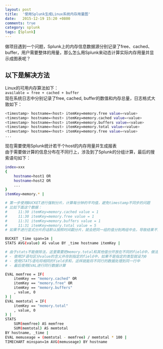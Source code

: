 ```yaml
---
layout: post
title:  '使用Splunk生成Linux系统内存用量图'
date:   2015-12-19 15:20 +0800
comments: true
category: splunk
tags: [Splunk]
---
```


做项目遇到一个问题，Splunk上的内存信息数据源分别记录了free、cached、buffer，用户需要整体的用量，那么怎么用Splunk来动态计算实际内存用量并显示成图表呢？

## 以下是解决方法

Linux的可用内存算法如下：  
`available = free + cached + buffer`   
现在系统日志中分别记录了free, cached, buffer的数值和内存总量，日志格式大致如下：   

```bash
<timestamp> hostname=<host> itemKey=memory.free value=<value>
<timestamp> hostname=<host> itemKey=memory.cached value=<value>
<timestamp> hostname=<host> itemKey=memory.buffers value=<value>
<timestamp> hostname=<host> itemKey=memory.total value=<value>
<timestamp> hostname=<host> itemKey=memory.free value=<value>
...

```

现在需要使用Splunk统计若干个host的内存用量并生成报表  
由于需要做计算的信息分布在不同行上，涉及到了Splunk的分组计算，最后的搜索语句如下：   

```bash
index=xxx
{
    hostname=host1 OR
    hostname=host2 OR
    ...
}
itemKey=memory.* |

# 第一步使用BUCKET进行强制分片，计算每分钟的平均值，避免timestamp不同步的问题
# 比如下面这个数据：
#     11:30 itemKey=memory.cached value = 1
#     11:30 itemKey=memory.free value = 1
#     11:31 itemKey=memory.buffers value = 1
#     11:31 itemKey=memory.total value = 5
# 如果不进行显式分片的话默认按照时间戳分片，就会把同一组的值分到两组中去，导致结果不正确。

BUCKET _time span=1m | 
STATS AVG(value) AS value BY _time hostname itemKey | 

# 由于stats不能做除法，这里需要把memory.total和其他值分开放在不同的field中，做法如下：
# - 使用IF语句区分value的含义并存到指定的field中，如果不是指定的类型就设为0
# - 使用STATS语句将相同的field求和，这样就能将不同行的数据处理到同一行中
# - 最后使用EVAL进行同行数据计算

EVAL memfree = IF(
    itemKey == "memory.cached" OR
    itemKey == "memory.free" OR
    itemKey == "memory.buffers"
    , value, 0
) | 
EVAL memtotal = IF(
    itemKey == "memory.total"
    , value, 0
) | 
STATS
    SUM(memfree) AS memfree
    SUM(memtotal) AS memtotal
BY hostname, _time | 
EVAL memuseage = (memtotal - memfree) / memtotal * 100 | 
TIMECHART minspan=1m AVG(memuseage) BY hostname
```
